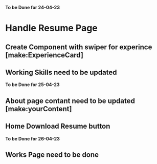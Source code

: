 **To be Done for 24-04-23**

# Handle Resume Page
## Create Component with swiper for experince [make:ExperienceCard]
## Working Skills need to be updated

**To be Done for 25-04-23**
## About page contant need to be updated [make:yourContent]
## Home Download Resume button

**To be Done for 26-04-23**
## Works Page need to be done 